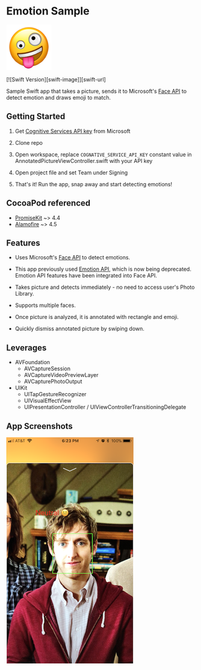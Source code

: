 Emotion Sample
===========

![Emotion app icon](./Images/AppIcon@2x.png)

[![Swift Version][swift-image]][swift-url]

Sample Swift app that takes a picture, sends it to Microsoft's [Face API](https://azure.microsoft.com/en-us/services/cognitive-services/face/) to detect emotion and draws emoji to match.

## Getting Started

1. Get [Cognitive Services API key](https://azure.microsoft.com/en-us/try/cognitive-services/?api=face-api) from Microsoft

2. Clone repo

3. Open workspace, replace `COGNATIVE_SERVICE_API_KEY` constant value in AnnotatedPictureViewController.swift with your API key

4. Open project file and set Team under Signing

5. That's it! Run the app, snap away and start detecting emotions!

## CocoaPod referenced

* [PromiseKit](https://cocoapods.org/pods/PromiseKit) ~> 4.4
* [Alamofire](https://cocoapods.org/pods/Alamofire) ~> 4.5

## Features

* Uses Microsoft's [Face API](https://westus.dev.cognitive.microsoft.com/docs/services/563879b61984550e40cbbe8d/operations/563879b61984550f30395236) to detect emotions.
 * This app previously used [Emotion API](https://azure.microsoft.com/en-us/services/cognitive-services/emotion/),  which is now being deprecated. Emotion API features have been integrated into Face API.

* Takes picture and detects immediately - no need to access user's Photo Library.

* Supports multiple faces.

* Once picture is analyzed, it is annotated with rectangle and emoji.

* Quickly dismiss annotated picture by swiping down.

## Leverages

* AVFoundation
  * AVCaptureSession
  * AVCaptureVideoPreviewLayer
  * AVCapturePhotoOutput
* UIKit
  * UITapGestureRecognizer
  * UIVisualEffectView
  * UIPresentationController / UIViewControllerTransitioningDelegate

## App Screenshots
![PiedPiper CEO](./Screenshots/Hendricks.png)
